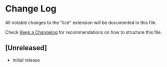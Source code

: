 # Change Log
All notable changes to the "lice" extension will be documented in this file.

Check [Keep a Changelog](http://keepachangelog.com/) for recommendations on how to structure this file.

## [Unreleased]
- Initial release
